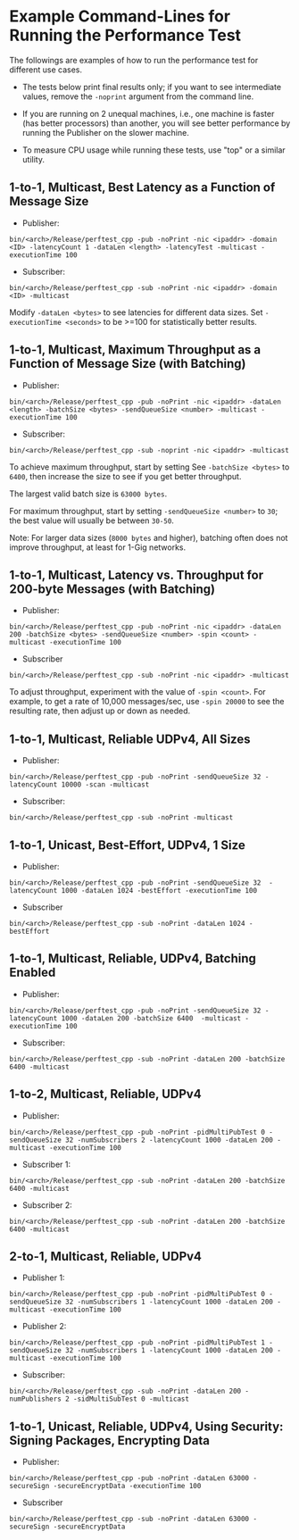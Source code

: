 # Example Command-Lines for Running the Performance Test

The followings are examples of how to run the performance test for different use cases.

* The tests below print final results only; if you want to see intermediate values, remove the `-noprint` argument from the command line.

* If you are running on 2 unequal machines, i.e., one machine is faster (has better processors) than another, you will see better performance by running the Publisher on the slower machine.

* To measure CPU usage while running these tests, use "top" or a similar utility.

## 1-to-1, Multicast, Best Latency as a Function of Message Size

* Publisher:

```
bin/<arch>/Release/perftest_cpp -pub -noPrint -nic <ipaddr> -domain <ID> -latencyCount 1 -dataLen <length> -latencyTest -multicast -executionTime 100
```

* Subscriber:

```
bin/<arch>/Release/perftest_cpp -sub -noPrint -nic <ipaddr> -domain <ID> -multicast
```

Modify `-dataLen <bytes>` to see latencies for different data sizes.
Set `-executionTime <seconds>` to be >=100 for statistically better results.

## 1-to-1, Multicast, Maximum Throughput as a Function of Message Size (with Batching)

* Publisher:

```
bin/<arch>/Release/perftest_cpp -pub -noPrint -nic <ipaddr> -dataLen <length> -batchSize <bytes> -sendQueueSize <number> -multicast -executionTime 100
```

* Subscriber:

```
bin/<arch>/Release/perftest_cpp -sub -noprint -nic <ipaddr> -multicast
```

To achieve maximum throughput, start by setting See `-batchSize <bytes>` to `6400`, then increase the size to see if you get better throughput.

The largest valid batch size is `63000 bytes`.

For maximum throughput, start by setting `-sendQueueSize <number>` to `30`; the best value will usually be between `30-50`.

Note: For larger data sizes (`8000 bytes` and higher), batching often does not improve throughput, at least for 1-Gig networks.


## 1-to-1, Multicast, Latency vs. Throughput for 200-byte Messages (with Batching)

* Publisher:

```
bin/<arch>/Release/perftest_cpp -pub -noPrint -nic <ipaddr> -dataLen 200 -batchSize <bytes> -sendQueueSize <number> -spin <count> -multicast -executionTime 100
```

* Subscriber

```
bin/<arch>/Release/perftest_cpp -sub -noPrint -nic <ipaddr> -multicast
```

To adjust throughput, experiment with the value of `-spin <count>`. For example, to get a rate of 10,000 messages/sec, use `-spin 20000` to see the resulting rate, then adjust up or down as needed.


## 1-to-1, Multicast, Reliable UDPv4, All Sizes

* Publisher:

```
bin/<arch>/Release/perftest_cpp -pub -noPrint -sendQueueSize 32 -latencyCount 10000 -scan -multicast
```

* Subscriber:

```
bin/<arch>/Release/perftest_cpp -sub -noPrint -multicast
```

## 1-to-1, Unicast, Best-Effort, UDPv4, 1 Size

* Publisher:

```
bin/<arch>/Release/perftest_cpp -pub -noPrint -sendQueueSize 32  -latencyCount 1000 -dataLen 1024 -bestEffort -executionTime 100

```

* Subscriber

```
bin/<arch>/Release/perftest_cpp -sub -noPrint -dataLen 1024 -bestEffort
```

## 1-to-1, Multicast, Reliable, UDPv4, Batching Enabled

* Publisher:

```
bin/<arch>/Release/perftest_cpp -pub -noPrint -sendQueueSize 32 -latencyCount 1000 -dataLen 200 -batchSize 6400  -multicast -executionTime 100

```

* Subscriber:

```
bin/<arch>/Release/perftest_cpp -sub -noPrint -dataLen 200 -batchSize 6400 -multicast
```

## 1-to-2, Multicast, Reliable, UDPv4

* Publisher:

```
bin/<arch>/Release/perftest_cpp -pub -noPrint -pidMultiPubTest 0 -sendQueueSize 32 -numSubscribers 2 -latencyCount 1000 -dataLen 200 -multicast -executionTime 100

```

* Subscriber 1:

```
bin/<arch>/Release/perftest_cpp -sub -noPrint -dataLen 200 -batchSize 6400 -multicast
```

* Subscriber 2:

```
bin/<arch>/Release/perftest_cpp -sub -noPrint -dataLen 200 -batchSize 6400 -multicast
```

## 2-to-1, Multicast, Reliable, UDPv4

* Publisher 1:

```
bin/<arch>/Release/perftest_cpp -pub -noPrint -pidMultiPubTest 0 -sendQueueSize 32 -numSubscribers 1 -latencyCount 1000 -dataLen 200 -multicast -executionTime 100

```

* Publisher 2:

```
bin/<arch>/Release/perftest_cpp -pub -noPrint -pidMultiPubTest 1 -sendQueueSize 32 -numSubscribers 1 -latencyCount 1000 -dataLen 200 -multicast -executionTime 100
```

* Subscriber:

```
bin/<arch>/Release/perftest_cpp -sub -noPrint -dataLen 200 -numPublishers 2 -sidMultiSubTest 0 -multicast
```

## 1-to-1, Unicast, Reliable, UDPv4, Using Security: Signing Packages, Encrypting Data

* Publisher:

```
bin/<arch>/Release/perftest_cpp -pub -noPrint -dataLen 63000 -secureSign -secureEncryptData -executionTime 100
```

* Subscriber

```
bin/<arch>/Release/perftest_cpp -sub -noPrint -dataLen 63000 -secureSign -secureEncryptData
```